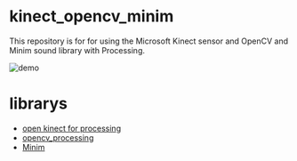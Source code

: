 # kinect_opencv_minim

This repository is for for using the Microsoft Kinect sensor and OpenCV and Minim sound library with Processing.

![demo](https://github.com/kikpond15/kinect_opencv_minim/demo.gif)

# librarys
- [open kinect for processing](https://github.com/shiffman/OpenKinect-for-Processing)
- [opencv_processing](https://github.com/atduskgreg/opencv-processing)
- [Minim](https://github.com/ddf/Minim)

